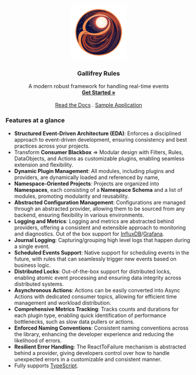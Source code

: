 <p align="center">
    <a href="https://gallifrey-rules.dev">
      <img src="https://raw.githubusercontent.com/ralphv/gallifrey-rules/main/docs/resources/gallifrey-rules-25.png" alt="Logo" width="150" height="150">
    </a>
    <h3 align="center">Gallifrey Rules</h3>
    <p align="center">
        A modern robust framework for handling real-time events 
        <br />
        <a href="https://gallifrey-rules.dev"><strong>Get Started »</strong></a>
        <br />
        <br />
        <a href="https://gallifrey-rules.dev" target="_blank">Read the Docs</a>
        .
        <a href="https://github.com/ralphv/gallifrey-rules-sample" target="_blank">Sample Application</a>
    </p>
</p>

### Features at a glance

* **Structured Event-Driven Architecture (EDA)**: Enforces a disciplined approach to event-driven development, ensuring consistency and best practices across your projects.
* Transform **Consumer Blackbox** => Modular design with Filters, Rules, DataObjects, and Actions as customizable plugins, enabling seamless extension and flexibility.
* **Dynamic Plugin Management**: All modules, including plugins and providers, are dynamically loaded and referenced by name,
* **Namespace-Oriented Projects**: Projects are organized into **Namespaces**, each consisting of a **Namespace Schema** and a list of modules, promoting modularity and reusability.
* **Abstracted Configuration Management**: Configurations are managed through an abstracted provider, allowing them to be sourced from any backend, ensuring flexibility in various environments.
* **Logging and Metrics**: Logging and metrics are abstracted behind providers, offering a consistent and extensible approach to monitoring and diagnostics. Out of the box support for [InfluxDB](https://www.influxdata.com/)/[Grafana](https://grafana.com/).
* **Journal Logging**: Capturing/grouping high level logs that happen during a single event.
* **Scheduled Events Support**: Native support for scheduling events in the future, with rules that can seamlessly trigger new events based on business logic.
* **Distributed Locks**: Out-of-the-box support for distributed locks, enabling atomic event processing and ensuring data integrity across distributed systems.
* **Asynchronous Actions**: Actions can be easily converted into Async Actions with dedicated consumer topics, allowing for efficient time management and workload distribution.
* **Comprehensive Metrics Tracking**: Tracks counts and durations for each plugin type, enabling quick identification of performance bottlenecks, such as slow data pullers or actions.
* **Enforced Naming Conventions**: Consistent naming conventions across the library, enhancing the developer experience and reducing the likelihood of errors.
* **Resilient Error Handling**: The ReactToFailure mechanism is abstracted behind a provider, giving developers control over how to handle unexpected errors in a customizable and consistent manner.
* Fully supports [TypeScript](https://www.typescriptlang.org/).